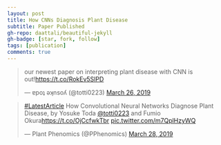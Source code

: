 ```yaml
---
layout: post
title: How CNNs Diagnosis Plant Disease
subtitle: Paper Published
gh-repo: daattali/beautiful-jekyll
gh-badge: [star, fork, follow]
tags: [publication]
comments: true
---
```



<blockquote class="twitter-tweet" data-lang="en"><p lang="en" dir="ltr">our newest paper on interpreting plant disease with CNN is out!<a href="https://t.co/RokEv5SlPD">https://t.co/RokEv5SlPD</a></p>&mdash; ɐpoʇ ǝʞnsoʎ (@totti0223) <a href="https://twitter.com/totti0223/status/1110538297288343552?ref_src=twsrc%5Etfw">March 26, 2019</a></blockquote> <script async src="https://platform.twitter.com/widgets.js" charset="utf-8"></script> 
<blockquote class="twitter-tweet" data-lang="en"><p lang="en" dir="ltr"><a href="https://twitter.com/hashtag/LatestArticle?src=hash&amp;ref_src=twsrc%5Etfw">#LatestArticle</a> How Convolutional Neural Networks Diagnose Plant Disease, by Yosuke Toda <a href="https://twitter.com/totti0223?ref_src=twsrc%5Etfw">@totti0223</a> and Fumio Okura<a href="https://t.co/OjCcfwkTbr">https://t.co/OjCcfwkTbr</a> <a href="https://t.co/m7QplHzyWQ">pic.twitter.com/m7QplHzyWQ</a></p>&mdash; Plant Phenomics (@PPhenomics) <a href="https://twitter.com/PPhenomics/status/1111176107888263169?ref_src=twsrc%5Etfw">March 28, 2019</a></blockquote> <script async src="https://platform.twitter.com/widgets.js" charset="utf-8"></script> 